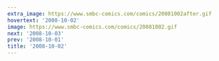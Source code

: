 ```yaml
---
extra_image: https://www.smbc-comics.com/comics/20081002after.gif
hovertext: '2008-10-02'
image: https://www.smbc-comics.com/comics/20081002.gif
next: '2008-10-03'
prev: '2008-10-01'
title: '2008-10-02'
---
```

